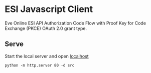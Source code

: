 # ESI Javascript Client

Eve Online ESI API Authorization Code Flow with Proof Key for Code Exchange (PKCE) OAuth 2.0 grant type. 

## Serve
Start the local server and open [localhost](http://localhost)
```
python -m http.server 80 -d src
```

